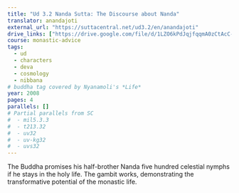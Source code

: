 ```yaml
---
title: "Ud 3.2 Nanda Sutta: The Discourse about Nanda"
translator: anandajoti
external_url: "https://suttacentral.net/ud3.2/en/anandajoti"
drive_links: ["https://drive.google.com/file/d/1LZO6kPdJqjfqqmA0zCtAcC-wbFEtyxnq"]
course: monastic-advice
tags:
  - ud
  - characters
  - deva
  - cosmology
  - nibbana
# buddha tag covered by Nyanamoli's *Life*
year: 2008
pages: 4
parallels: []
# Partial parallels from SC
#  - mil5.3.3
#  - t213.32
#  - uv32
#  - uv-kg32
#  - uvs32
---
```


The Buddha promises his half-brother Nanda five hundred celestial nymphs if he stays in the holy life. The gambit works, demonstrating the transformative potential of the monastic life.

